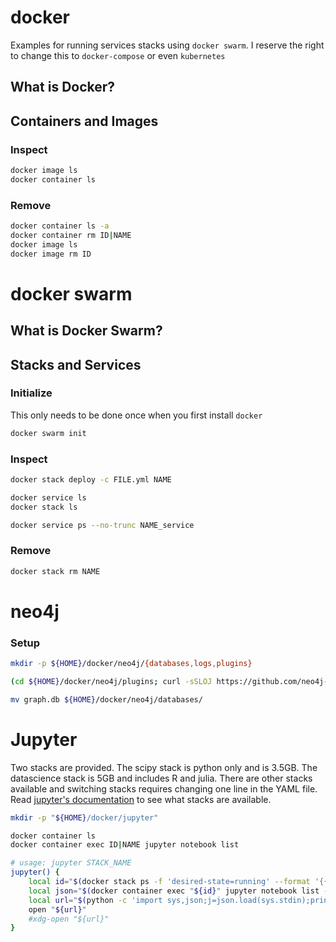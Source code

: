 # docker

Examples for running services stacks using `docker swarm`.  I reserve the right to change this to `docker-compose` or even `kubernetes`

## What is Docker?
## Containers and Images
### Inspect
```bash
docker image ls
docker container ls
```
### Remove
```bash
docker container ls -a
docker container rm ID|NAME
docker image ls
docker image rm ID
```

# docker swarm
## What is Docker Swarm?
## Stacks and Services
### Initialize
This only needs to be done once when you first install `docker`
```bash
docker swarm init
```
### Inspect
```bash
docker stack deploy -c FILE.yml NAME

docker service ls
docker stack ls

docker service ps --no-trunc NAME_service
```

### Remove
```bash
docker stack rm NAME
```

# neo4j

### Setup
```bash
mkdir -p ${HOME}/docker/neo4j/{databases,logs,plugins}

(cd ${HOME}/docker/neo4j/plugins; curl -sSLOJ https://github.com/neo4j-contrib/neo4j-apoc-procedures/releases/download/3.5.0.4/apoc-3.5.0.4-all.jar)

mv graph.db ${HOME}/docker/neo4j/databases/
```

# Jupyter
Two stacks are provided.  The scipy stack is python only and is 3.5GB.  The datascience stack is 5GB and includes R and julia.  There are other stacks available and switching stacks requires changing one line in the YAML file.  Read [jupyter's documentation](https://jupyter-docker-stacks.readthedocs.io/en/latest/using/selecting.html#core-stacks) to see what stacks are available.

```bash
mkdir -p "${HOME}/docker/jupyter"
```

```bash
docker container ls
docker container exec ID|NAME jupyter notebook list
```

```bash
# usage: jupyter STACK_NAME
jupyter() {
	local id="$(docker stack ps -f 'desired-state=running' --format '{{.Name}}.{{.ID}}' --no-trunc "$1")"
	local json="$(docker container exec "${id}" jupyter notebook list --json)"
	local url="$(python -c 'import sys,json;j=json.load(sys.stdin);print("http://127.0.0.1:%(port)s/?token=%(token)s"%j)' <<< "${json}")"
	open "${url}"
	#xdg-open "${url}"
}
```

